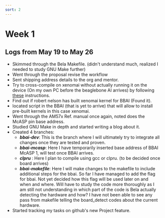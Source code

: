 ```yaml
---
sort: 2
---
```

 
# Week 1
## Logs from May 19 to May 26

- Skimmed through the Bela Makefile. (didn't understand much, realized I needed to study GNU Make further)
- Went through the proposal revise the workflow
- Sent shipping address details to the org and mentor.
- Try to cross-compile on xenomai without actually running it on the device (On my own PC before the beaglebone AI arrives) by following [these](https://source.denx.de/Xenomai/xenomai/-/wikis/Installing_Xenomai_3#user-content-building-the-x86-libraries-3264bit) instructions.   
- Find out if robert nelson has built xenomai kernel for BBAI (Found it).
- located script in the BBAI (that is yet to arrive) that will allow to install pre-built kernels in this case xenomai.  
- Went through the AM57x Ref. manual once again, noted does the McASP pin base address.
- Studied GNU Make in depth and started writing a blog about it.
- Created 4 branches:
  - ***bbai-dev***: This is the branch where I will ultimately try to integrate all changes once they are tested and proven.
  - ***bbai-mcasp***: Here I have temporarily inserted base address of BBAI McASP 1, will test once BBAI arrives.
  - ***clpru*** : Here I plan to compile using gcc or clpru. (to be decided once board arrives)
  - ***bbai-makefile***: Here I will make changes to the makefile to include additional steps for the bbai. So far I have managed to add the flag for bbai. Not yet decided how this flag will be used later on and when and where. Will have to study the code more thoroughly as I am still not understanding in which part of the code is Bela actually detecting the hardware and how? I have not been able to see any pass from makefile telling the board_detect codes about the current hardware.
- Started tracking my tasks on github's new Project feature.   
